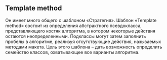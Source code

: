 ## Template method
Он имеет много общего с шаблоном «Стратегия». Шаблон «Template method» состоит из определения
абстрактного
псевдокласса, представляющего костяк алгоритма, в котором некоторые
действия остаются неопределенными. Подклассы могут затем заполнить пробелы
в алгоритме, реализуя отсутствующие действия, называемых методами макета.
Цель этого шаблона – дать возможность определить семейство классов, охватывающее
все варианты алгоритма.